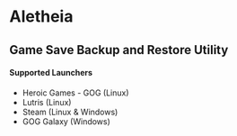 # Aletheia
## Game Save Backup and Restore Utility

#### Supported Launchers
-   Heroic Games - GOG (Linux)
-   Lutris (Linux)
-   Steam (Linux & Windows)
-   GOG Galaxy (Windows)
